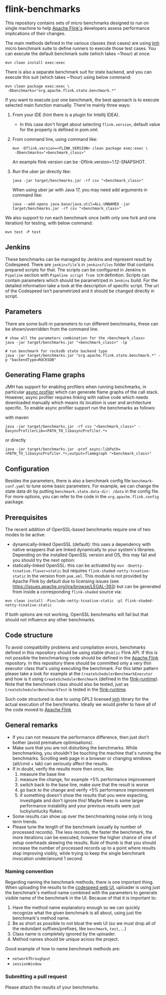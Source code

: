 # flink-benchmarks

This repository contains sets of micro benchmarks designed to run on single machine to help 
[Apache Flink's](https://github.com/apache/flink) developers assess performance implications of 
their changes. 

The main methods defined in the various classes (test cases) are using [jmh](http://openjdk.java.net/projects/code-tools/jmh/)  micro
benchmark suite to define runners to execute those test cases. You can execute the
default benchmark suite (which takes ~1hour) at once:

```
mvn clean install exec:exec
```

There is also a separate benchmark suit for state backend, and you can execute this suit (which takes ~1hour) using
below command:

```
mvn clean package exec:exec \
 -Dbenchmarks="org.apache.flink.state.benchmark.*"
```

If you want to execute just one benchmark, the best approach is to execute selected main function manually.
There're mainly three ways:

1. From your IDE (hint there is a plugin for Intellij IDEA).
   * In this case don't forget about selecting `flink.version`, default value for the property is defined in pom.xml.

2. From command line, using command like:
   ```
   mvn -Dflink.version=<FLINK_VERSION> clean package exec:exec \
    -Dbenchmarks="<benchmark_class>"
   ```

    An example flink version can be -Dflink.version=1.12-SNAPSHOT.

3. Run the uber jar directly like:

    ```
    java -jar target/benchmarks.jar -rf csv "<benchmark_class>"
    ```
   
    When using uber jar with Java 17, you may need add arguments in command like:

    ```
    java --add-opens java.base/java.util=ALL-UNNAMED -jar target/benchmarks.jar -rf csv "<benchmark_class>"
    ```

We also support to run each benchmark once (with only one fork and one iteration) for testing, with below command:

```
mvn test -P test
```

## Jenkins

These benchmarks can be managed by Jenkins and represent result by Codespeed. There are `jenkinsfile`'s in `jenkinsfiles` folder
that contains prepared scripts for that. The scripts can be configured in Jenkins in `Pipeline` section with `Pipeline script from SCM` definition.
Scripts can contain parameters which should be parametrized in `Jenkins` build. 
For the detailed information take a look at the description of specific script.
The url of the Codespeed isn't parametrized and it should be changed directly in script.  

## Parameters

There are some built-in parameters to run different benchmarks, these can be shown/overridden from the command line.

```
# show all the parameters combination for the <benchmark_class> 
java -jar target/benchmarks.jar "<benchmark_class>" -lp

# run benchmark for rocksdb state backend type 
java -jar target/benchmarks.jar "org.apache.flink.state.benchmark.*" -p "backendType=ROCKSDB" 
```

## Generating Flame graphs

JMH has support for enabling profilers when running benchmarks, in particular [async profiler](https://github.com/async-profiler/async-profiler) which can generate flame graphs of the call stack. However, async profiler requires linking with native code which needs downloaded manually which means its location is user and architecture specific. To enable async profiler support run the benchmarks as follows:

with maven
```
java -jar target/benchmarks.jar -rf csv "<benchmark_class>" -DasyncProfilerLib=<PATH_TO_libasyncProfiler.*>
```

or directly
```
java -jar target/benchmarks.jar -prof async:libPath=<PATH_TO_libasyncProfiler.*>;output=flamegraph "<benchmark_class>" 
```

## Configuration

Besides the parameters, there is also a benchmark config file `benchmark-conf.yaml` to tune some basic parameters. 
For example, we can change the state data dir by putting `benchmark.state.data-dir: /data` in the config file. For more options, you can refer to the code in the `org.apache.flink.config` package. 

## Prerequisites

The recent addition of OpenSSL-based benchmarks require one of two modes to be active:
- dynamically-linked OpenSSL (default): this uses a dependency with native wrappers that are linked dynamically to your system's libraries. Depending on the installed OpenSSL version and OS, this may fail and you should try the next option:
- statically-linked OpenSSL: this can be activated by `mvn -Dnetty-tcnative.flavor=static` but requires `flink-shaded-netty-tcnative-static` in the version from `pom.xml`. This module is not provided by Apache Flink by default due to licensing issues (see https://issues.apache.org/jira/browse/LEGAL-393) but can be generated from inside a corresponding `flink-shaded` source via:
```
mvn clean install -Pinclude-netty-tcnative-static -pl flink-shaded-netty-tcnative-static
```

If both options are not working, OpenSSL benchmarks will fail but that should not influence any other benchmarks.

## Code structure

To avoid compatibility problems and compilation errors, benchmarks defined in this repository should be
using stable `@Public` Flink API. If this is not possible the benchmarking code should be defined in the
[Apache Flink](https://github.com/apache/flink) repository. In this repository there should be committed
only a very thin executor class that's using executing the benchmark. For this latter pattern please take
a look for example at the `CreateSchedulerBenchmarkExecutor` and how is it using `CreateSchedulerBenchmark`
(defined in the [flink-runtime](https://github.com/apache/flink/blob/release-1.13/flink-runtime/src/test/java/org/apache/flink/runtime/scheduler/benchmark/e2e/CreateSchedulerBenchmark.java)).
Note that the benchmark class should also be tested, just as `CreateSchedulerBenchmarkTest` is tested in the
[flink-runtime](https://github.com/apache/flink/blob/release-1.13/flink-runtime/src/test/java/org/apache/flink/runtime/scheduler/benchmark/e2e/CreateSchedulerBenchmarkTest.java).

Such code structured is due to using GPL2 licensed [jmh](http://openjdk.java.net/projects/code-tools/jmh/) library
for the actual execution of the benchmarks. Ideally we would prefer to have all of the code moved to [Apache Flink](https://github.com/apache/flink)

## General remarks

- If you can not measure the performance difference, then just don't bother (avoid premature optimisations).
- Make sure that you are not disturbing the benchmarks. While benchmarking, you shouldn't be touching the machine that's running the benchmarks. Scrolling web page in a browser or changing windows (alt/cmd + tab) can seriously affect the results.
- If in doubt, verify the results more then once, like:
  1. measure the base line
  2. measure the change, for example +5% performance improvement
  3. switch back to the base line, make sure that the result is worse
  4. go back to the change and verify +5% performance improvement
  5. if something doesn't show the results that you were expecting, investigate and don't ignore this! Maybe there is some larger performance instability and your previous results were just lucky/unlucky flukes.
- Some results can show up over the benchmarking noise only in long term trends.
- Please tune the length of the benchmark (usually by number of processed records). The less records, the faster the benchmark, the more iterations can be executed, however the higher chance of one of setup overheads skewing the results. Rule of thumb is that you should increase the number of processed records up to a point where results stop improving visibly, while trying to keep the single benchmark invocation under/around 1 second.


### Naming convention

Regarding naming the benchmark methods, there is one important thing.
When uploading the results to the [codespeed web UI](http://codespeed.dak8s.net:8000),
uploader is using just the benchmark's method name combined with the parameters
to generate visible name of the benchmark in the UI. Because of that it is important to:
1. Have the method name explanatory enough so we can quickly recognize what the given benchmark is all about, using just the benchmark's method name.
2. Be as short as possible to not bloat the web UI (so we must drop all of the redundant suffixes/prefixes, like `benchmark`, `test`, ...)
3. Class name is completely ignored by the uploader.
4. Method names should be unique across the project.

Good example of how to name benchmark methods are:
- `networkThroughput`
- `sessionWindow`

### Submitting a pull request

Please attach the results of your benchmarks.
